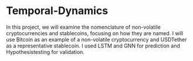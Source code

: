 # Temporal-Dynamics
In this project, we will examine the nomenclature of non-volatile cryptocurrencies and stablecoins, focusing on how they are named. I will use Bitcoin as an example of a non-volatile cryptocurrency and USDTether as a representative stablecoin. I used LSTM and GNN for prediction and Hypothesistesting for validation.
